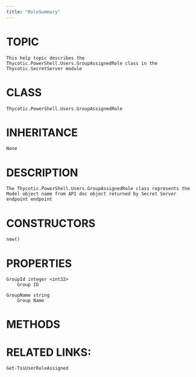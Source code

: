```yaml
---
title: "RoleSummary"
---
```


# TOPIC
    This help topic describes the Thycotic.PowerShell.Users.GroupAssignedRole class in the Thycotic.SecretServer module

# CLASS
    Thycotic.PowerShell.Users.GroupAssignedRole

# INHERITANCE
    None

# DESCRIPTION
    The Thycotic.PowerShell.Users.GroupAssignedRole class represents the  Model object name from API doc object returned by Secret Server endpoint endpoint

# CONSTRUCTORS
    new()

# PROPERTIES
    GroupId integer <int32>
        Group ID

    GroupName string
        Group Name

# METHODS

# RELATED LINKS:
    Get-TssUserRoleAssigned